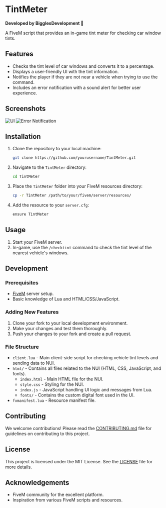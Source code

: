 # TintMeter

**Developed by BigglesDevelopment 💖**

A FiveM script that provides an in-game tint meter for checking car window tints.

## Features

- Checks the tint level of car windows and converts it to a percentage.
- Displays a user-friendly UI with the tint information.
- Notifies the player if they are not near a vehicle when trying to use the command.
- Includes an error notification with a sound alert for better user experience.

## Screenshots

![UI](path/to/your/screenshot1.png)
![Error Notification](path/to/your/screenshot2.png)

## Installation

1. Clone the repository to your local machine:
    ```sh
    git clone https://github.com/yourusername/TintMeter.git
    ```

2. Navigate to the `TintMeter` directory:
    ```sh
    cd TintMeter
    ```

3. Place the `TintMeter` folder into your FiveM resources directory:
    ```sh
    cp -r TintMeter /path/to/your/fivem/server/resources/
    ```

4. Add the resource to your `server.cfg`:
    ```sh
    ensure TintMeter
    ```

## Usage

1. Start your FiveM server.
2. In-game, use the `/checktint` command to check the tint level of the nearest vehicle's windows.

## Development

### Prerequisites

- [FiveM](https://fivem.net/) server setup.
- Basic knowledge of Lua and HTML/CSS/JavaScript.

### Adding New Features

1. Clone your fork to your local development environment.
2. Make your changes and test them thoroughly.
3. Push your changes to your fork and create a pull request.

### File Structure

- `client.lua` - Main client-side script for checking vehicle tint levels and sending data to NUI.
- `html/` - Contains all files related to the NUI (HTML, CSS, JavaScript, and fonts).
  - `index.html` - Main HTML file for the NUI.
  - `style.css` - Styling for the NUI.
  - `index.js` - JavaScript handling UI logic and messages from Lua.
  - `fonts/` - Contains the custom digital font used in the UI.
- `fxmanifest.lua` - Resource manifest file.

## Contributing

We welcome contributions! Please read the [CONTRIBUTING.md](path/to/CONTRIBUTING.md) file for guidelines on contributing to this project.

## License

This project is licensed under the MIT License. See the [LICENSE](path/to/LICENSE) file for more details.

## Acknowledgements

- FiveM community for the excellent platform.
- Inspiration from various FiveM scripts and resources.
